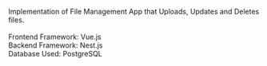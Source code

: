 Implementation of File Management App that Uploads, Updates and Deletes files. </br>
</br>
Frontend Framework: Vue.js
</br>
Backend Framework: Nest.js
</br>
Database Used: PostgreSQL
</br>
